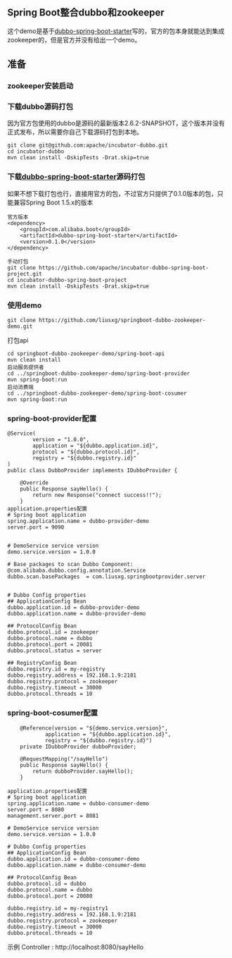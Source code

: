 
Spring Boot整合dubbo和zookeeper
---------

这个demo是基于[dubbo-spring-boot-starter](https://github.com/apache/incubator-dubbo-spring-boot-project "悬停显示")写的，官方的包本身就能达到集成zookeeper的，但是官方并没有给出一个demo。

## 准备  
### zookeeper安装启动  
### 下载dubbo源码打包  
因为官方包使用的dubbo是源码的最新版本2.6.2-SNAPSHOT，这个版本并没有正式发布，所以需要你自己下载源码打包到本地。
```
git clone git@github.com:apache/incubator-dubbo.git
cd incubator-dubbo
mvn clean install -DskipTests -Drat.skip=true
```
### 下载[dubbo-spring-boot-starter](https://github.com/apache/incubator-dubbo-spring-boot-project "悬停显示")源码打包  
如果不想下载打包也行，直接用官方的包，不过官方只提供了0.1.0版本的包，只能兼容Spring Boot 1.5.x的版本  

```
官方版本
<dependency>
    <groupId>com.alibaba.boot</groupId>
    <artifactId>dubbo-spring-boot-starter</artifactId>
    <version>0.1.0</version>
</dependency>

手动打包
git clone https://github.com/apache/incubator-dubbo-spring-boot-project.git
cd incubator-dubbo-spring-boot-project
mvn clean install -DskipTests -Drat.skip=true
```


### 使用demo
```
git clone https://github.com/liusxg/springboot-dubbo-zookeeper-demo.git
```
打包api
```
cd springboot-dubbo-zookeeper-demo/spring-boot-api
mvn clean install
启动服务提供者
cd ../springboot-dubbo-zookeeper-demo/spring-boot-provider
mvn spring-boot:run
启动消费端
cd ../springboot-dubbo-zookeeper-demo/spring-boot-cosumer
mvn spring-boot:run
```

### spring-boot-provider配置
```
@Service(
        version = "1.0.0",
        application = "${dubbo.application.id}",
        protocol = "${dubbo.protocol.id}",
        registry = "${dubbo.registry.id}"
)
public class DubboProvider implements IDubboProvider {

    @Override
    public Response sayHello() {
        return new Response("connect success!!");
    }
application.properties配置
# Spring boot application
spring.application.name = dubbo-provider-demo
server.port = 9090


# DemoService service version
demo.service.version = 1.0.0

# Base packages to scan Dubbo Component: @com.alibaba.dubbo.config.annotation.Service
dubbo.scan.basePackages  = com.liusxg.springbootprovider.server


# Dubbo Config properties
## ApplicationConfig Bean
dubbo.application.id = dubbo-provider-demo
dubbo.application.name = dubbo-provider-demo

## ProtocolConfig Bean
dubbo.protocol.id = zookeeper
dubbo.protocol.name = dubbo
dubbo.protocol.port = 20081
dubbo.protocol.status = server

## RegistryConfig Bean
dubbo.registry.id = my-registry
dubbo.registry.address = 192.168.1.9:2181
dubbo.registry.protocol = zookeeper
dubbo.registry.timeout = 30000
dubbo.protocol.threads = 10
```

### spring-boot-cosumer配置
```
    @Reference(version = "${demo.service.version}",
            application = "${dubbo.application.id}",
            registry = "${dubbo.registry.id}")
    private IDubboProvider dubboProvider;

    @RequestMapping("/sayHello")
    public Response sayHello() {
        return dubboProvider.sayHello();
    }

application.properties配置
# Spring boot application
spring.application.name = dubbo-consumer-demo
server.port = 8080
management.server.port = 8081

# DemoService service version
demo.service.version = 1.0.0

# Dubbo Config properties
## ApplicationConfig Bean
dubbo.application.id = dubbo-consumer-demo
dubbo.application.name = dubbo-consumer-demo

## ProtocolConfig Bean
dubbo.protocol.id = dubbo
dubbo.protocol.name = dubbo
dubbo.protocol.port = 20080

dubbo.registry.id = my-registry1
dubbo.registry.address = 192.168.1.9:2181
dubbo.registry.protocol = zookeeper
dubbo.registry.timeout = 30000
dubbo.protocol.threads = 10
```

示例 Controller : http://localhost:8080/sayHello
